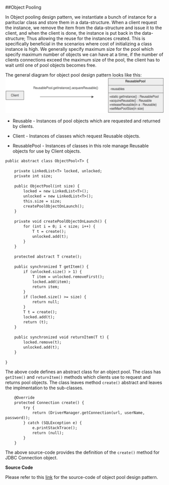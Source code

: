 ##Object Pooling

In Object pooling design pattern, we instantiate a bunch of instance for a parituclar class and store them in a data-structure. When a client request the instance, we remove the item from the data-structure and issue it to the client, and when the client is done, the instance is put back in the data-structure; Thus allowing the reuse for the instances created. This is specifically beneficial in the scenarios where cost of initializing a class instance is high. We generally specify maximum size for the pool which specify maximum number of objects we can have at a time, if the number of clients connections exceed the maximum size of the pool, the client has to wait until one of pool objects becomes free.

The general diagram for object pool design pattern looks like this:
![](https://github.com/joed7/Creational-design-patterns/blob/master/images/object-pool.png)  



* Reusable - Instances of pool objects which are requested and returned by clients.

* Client - Instances of classes which request Reusable objects.

* ReusablePool - Instances of classes in this role manage Reusable objects for use by Client objects.

```
public abstract class ObjectPool<T> {

	private LinkedList<T> locked, unlocked;
	private int size;

	public ObjectPool(int size) {
		locked = new LinkedList<T>();
		unlocked = new LinkedList<T>();
		this.size = size;
		createPoolObjectOnLaunch();
	}

	private void createPoolObjectOnLaunch() {
		for (int i = 0; i < size; i++) {
			T t = create();
			unlocked.add(t);
		}
	}

	protected abstract T create();

	public synchronized T getItem() {
		if (unlocked.size() > 1) {
			T item = unlocked.removeFirst();
			locked.add(item);
			return item;
		}
		if (locked.size() >= size) {
			return null;
		}
		T t = create();
		locked.add(t);
		return (t);
	}

	public synchronized void returnItem(T t) {
		locked.remove(t);
		unlocked.add(t);
	}

}
```
The above code defines an abstract class for an object pool. The class has `getItem()` and `returnItem()` methods which clients use to request and returns pool objects. The class leaves method `create()` abstract and leaves the implmentation to the sub-classes. 

```
	@Override
	protected Connection create() {
		try {
			return (DriverManager.getConnection(url, userName, password));
		} catch (SQLException e) {
			e.printStackTrace();
			return (null);
		}
	}
```

The above source-code provides the definition of the `create()` method for JDBC Connection object. 	


__Source Code__

Please refer to this [link](https://github.com/joed7/Creational-design-patterns/tree/master/src/com/pattern/pooling) for the source-code of object pool design pattern.
